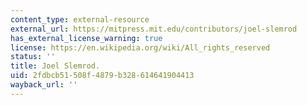 ```yaml
---
content_type: external-resource
external_url: https://mitpress.mit.edu/contributors/joel-slemrod
has_external_license_warning: true
license: https://en.wikipedia.org/wiki/All_rights_reserved
status: ''
title: Joel Slemrod.
uid: 2fdbcb51-508f-4879-b328-614641904413
wayback_url: ''
---
```

